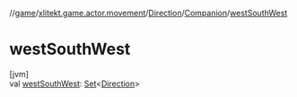 //[game](../../../../index.md)/[xlitekt.game.actor.movement](../../index.md)/[Direction](../index.md)/[Companion](index.md)/[westSouthWest](west-south-west.md)

# westSouthWest

[jvm]\
val [westSouthWest](west-south-west.md): [Set](https://kotlinlang.org/api/latest/jvm/stdlib/kotlin.collections/-set/index.html)&lt;[Direction](../index.md)&gt;

